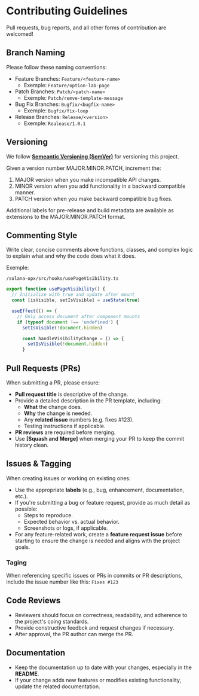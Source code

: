# Contributing Guidelines

Pull requests, bug reports, and all other forms of contribution are welcomed!

## Branch Naming

Please follow these naming conventions:

- Feature Branches: ```Feature/<feature-name>```
    - Exemple: ```Feature/option-lab-page```
- Patch Branches: ```Patch/<patch-name>```
    - Exemple: ```Patch/remve-template-message```
- Bug Fix Branches: ```Bugfix/<bugfix-name>```
    - Exemple: ```Bugfix/fix-loop```
- Release Branches: ```Release/<version>```
    - Exemple: ```Realease/1.0.1```

## Versioning

We follow [**Semeantic Versioning (SemVer)**](https://semver.org/) for versioning this project.

Given a version number MAJOR.MINOR.PATCH, increment the:

1. MAJOR version when you make incompatible API changes.
2. MINOR version when you add functionality in a backward compatible manner.
3. PATCH version when you make backward compatible bug fixes.

Additional labels for pre-release and build metadata are available as extensions to the MAJOR.MINOR.PATCH format.

## Commenting Style

Write clear, concise comments above functions, classes, and complex logic to explain what and why the code does what it does.

Exemple:

```/solana-opx/src/hooks/usePageVisibility.ts```

```js
export function usePageVisibility() {
  // Initialize with true and update after mount
  const [isVisible, setIsVisible] = useState(true)

  useEffect(() => {
    // Only access document after component mounts
    if (typeof document !== 'undefined') {
      setIsVisible(!document.hidden)

      const handleVisibilityChange = () => {
        setIsVisible(!document.hidden)
      }
```

## Pull Requests (PRs)

When submitting a PR, please ensure:

- **Pull request title** is descriptive of the change.
- Provide a detailed description in the PR template, including:
  - **What** the change does.
  - **Why** the change is needed.
  - Any **related issue** numbers (e.g. fixes #123).
  - Testing instructions if applicable.
- **PR reviews** are required before merging.
- Use **[Squash and Merge]** when merging your PR to keep the commit history clean. 

## Issues & Tagging

When creating issues or working on existing ones:

- Use the appropriate **labels** (e.g., bug, enhancement, documentation, etc.).
- If you're submitting a bug or feature request, provide as much detail as possible:
  - Steps to reproduce.
  - Expected behavior vs. actual behavior.
  - Screenshots or logs, if applicable.
- For any feature-related work, create a **feature request issue** before starting to ensure the change is needed and aligns with the project goals.

### Taging

When referencing specific issues or PRs in commits or PR descriptions, include the issue number like this: ```Fixes #123```

## Code Reviews

- Reviewers should focus on correctness, readability, and adherence to the project's coing standards.
- Provide constructive feedbck and request changes if necessary.
- After approval, the PR author can merge the PR.

## Documentation

- Keep the documentation up to date with your changes, especially in the **README**.
- If your change adds new features or modifies existing functionality, update the related documentation.